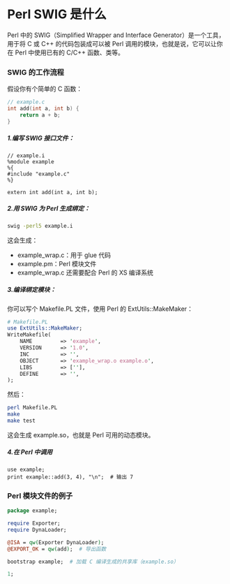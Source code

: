 # Perl SWIG 是什么

Perl 中的 SWIG（Simplified Wrapper and Interface Generator）是一个工具，用于将 C 或 C++ 的代码包装成可以被 Perl 调用的模块，也就是说，它可以让你在 Perl 中使用已有的 C/C++ 函数、类等。

###  SWIG 的工作流程

假设你有个简单的 C 函数：

```c
// example.c
int add(int a, int b) {
    return a + b;
}
```

##### 1.编写 SWIG 接口文件：

```swig
// example.i
%module example
%{
#include "example.c"
%}

extern int add(int a, int b);
```

##### 2.用 SWIG 为 Perl 生成绑定：

```bash
swig -perl5 example.i
```

这会生成：

- example_wrap.c：用于 glue 代码
- example.pm：Perl 模块文件
- example_wrap.c 还需要配合 Perl 的 XS 编译系统

##### 3.编译绑定模块：

你可以写个 Makefile.PL 文件，使用 Perl 的 ExtUtils::MakeMaker：

```perl
# Makefile.PL
use ExtUtils::MakeMaker;
WriteMakefile(
    NAME         => 'example',
    VERSION      => '1.0',
    INC          => '',
    OBJECT       => 'example_wrap.o example.o',
    LIBS         => [''], 
    DEFINE       => '',
);
```

然后：

```bash
perl Makefile.PL
make
make test
```

这会生成 example.so，也就是 Perl 可用的动态模块。

##### 4.在 Perl 中调用

```
use example;
print example::add(3, 4), "\n";  # 输出 7
```

### Perl 模块文件的例子

```perl
package example;

require Exporter;
require DynaLoader;

@ISA = qw(Exporter DynaLoader);
@EXPORT_OK = qw(add);  # 导出函数

bootstrap example;  # 加载 C 编译生成的共享库（example.so）

1;
```